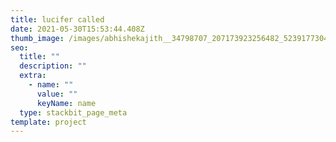 ```yaml
---
title: lucifer called
date: 2021-05-30T15:53:44.408Z
thumb_image: /images/abhishekajith__34798707_207173923256482_5239177304399151104_n.jpg
seo:
  title: ""
  description: ""
  extra:
    - name: ""
      value: ""
      keyName: name
  type: stackbit_page_meta
template: project
---
```

